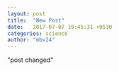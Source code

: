 ```yaml
---
layout: post
title:  "New Post"
date:   2017-07-07 19:45:31 +0530
categories: science
author: "mbv24"
---
```

"post changed"

